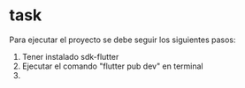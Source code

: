 # task
Para ejecutar el proyecto se debe seguir los siguientes pasos:
1. Tener instalado sdk-flutter
2. Ejecutar el comando "flutter pub dev" en terminal
3. 
